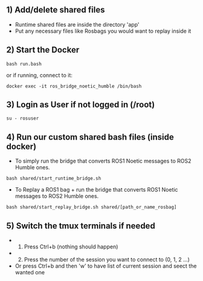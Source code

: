 ## 1) Add/delete shared files
* Runtime shared files are inside the directory 'app'
* Put any necessary files like Rosbags you would want to replay inside it

## 2) Start the Docker
```
bash run.bash
```

or if running, connect to it:
```
docker exec -it ros_bridge_noetic_humble /bin/bash
```

## 3) Login as User if not logged in (/root)
```
su - rosuser
```

## 4) Run our custom shared bash files (inside docker)
* To simply run the bridge that converts ROS1 Noetic messages to ROS2 Humble ones.
```
bash shared/start_runtime_bridge.sh
```
* To Replay a ROS1 bag + run the bridge that converts ROS1 Noetic messages to ROS2 Humble ones.
```
bash shared/start_replay_bridge.sh shared/[path_or_name_rosbag]
```

## 5) Switch the tmux terminals if needed
* 1) Press Ctrl+b (nothing should happen)
* 2) Press the number of the session you want to connect to (0, 1, 2 ...)
* Or press Ctrl+b and then 'w' to have list of current session and seect the wanted one
